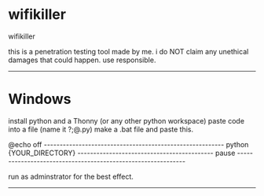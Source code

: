 # wifikiller
wifikiller

this is a penetration testing tool made by me. i do NOT claim any unethical damages that could happen. 
use responsible.


____________________________________________________________________________________________________________________
# Windows
install python and a Thonny (or any other python workspace)
paste code into a file (name it ?;@.py)
make a .bat file and paste this.

@echo off ---------------------------------------------------------
python {YOUR_DIRECTORY} -------------------------------------------
pause -------------------------------------------------------------

run as adminstrator for the best effect.
_____________________________________________________________________________________________________________________
